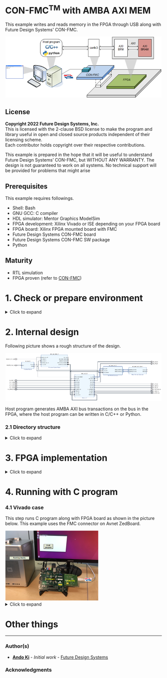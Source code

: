 # CON-FMC<sup>TM</sup> with AMBA AXI MEM
This example writes and reads memory in the FPGA through USB along with Future Design Systems' CON-FMC.

![Example structure](./doc/images/amba_axi_mem.png "Example structure")

## License
**Copyright 2022 Future Design Systems, Inc.**<br>
This is licensed with the 2-clause BSD license to make the program and library useful in open and closed source products independent of their licensing scheme.<br>
Each contributor holds copyright over their respective contributions.

This example is prepared in the hope that it will be useful to understand Future Design Systems’ CON-FMC, but WITHOUT ANY WARRANTY. The design is not guaranteed to work on all systems. No technical support will be provided for problems that might arise


## Prerequisites
This example requires followings.
* Shell: Bash
* GNU GCC: C compiler
* HDL simulator: Mentor Graphics ModelSim
* FPGA development: Xilinx Vivado or ISE depending on your FPGA board
* FPGA board: Xilinx FPGA mounted board with FMC
* Future Design Systems CON-FMC board
* Future Design Systems CON-FMC SW package
* Python

## Maturity
* RTL simulation
* FPGA proven (refer to [CON-FMC](#con_fmc))

# 1. <a name="environment"></a>Check or prepare environment

<details><summary>Click to expand</summary>

### 1.1 CON-FMC software package
This example requires CON-FMC software package.
If CON-FMC SW pkg is installed on */opt/confmc/2020.06*,
then source following script.
If not, install it that is available from <a href="https://github.com/github-fds/confmc.x86_64.linux.2020.06" target="_blank">here</a>
(The directory should reflect actual one.)

    $ source /opt/confmc/2020.06/setting.sh

### 1.2 Xilinx development package
This example requires Xilinx development package; Vivado or ISE depending on FPGA type.

#### 1.2.1 Xilinx Vivado
If Xilinx Vivado pkg is installed on */opt/Xilinx/Vivado/2018.3* or */tools/Xilinx/Vivado/2022.1*,
then source following script.

    $ source /opt/Xilinx/Vivado/2018.3/settings64.sh
    or
    $ source /tools/Xilinx/Vivado/2022.1/settings64.sh

When Avnet ZedBoard is used, License Free Version called *Vivado WebPack* will be fine, which
is now called *Vivado ML Standard Edition*.
It is available from <a href="https://www.xilinx.com/support/download.html" target="_blank">here</a>
and Xilinx account is required to get it.

#### 1.2.2 Xilinx ISE
If Xilinx ISE pkg is installed on */opt/Xilinx/14.7*,
then source following script.

    $ source /opt/Xilinx/14.7/ISE_DS/settings64.sh

### 1.3 LibUsb
The CON-FMC pkg uses LibUSB package and it can be checked as follows.

    $ ldconfig -p | grep libusb
    (standard input):	libusbmuxd.so.4 (libc6,x86-64) => /usr/lib/x86_64-linux-gnu/libusbmuxd.so.4
    (standard input):	libusb-1.0.so.0 (libc6,x86-64) => /lib/x86_64-linux-gnu/libusb-1.0.so.0
    (standard input):	libusb-1.0.so (libc6,x86-64) => /usr/lib/x86_64-linux-gnu/libusb-1.0.so

If it is not installed, install it as follows.

    $ sudo apt-get install libusb-1.0.0-dev

</details>

# 2. Internal design
Following picture shows a rough structure of the design.

![Internal structure](./doc/images/amba_axi_mem-block.png "Internal structure")

Host program generates AMBA AXI bus transactions on the bus in the FPGA, where
the host program can be written in C/C++ or Python.

### 2.1 Directory structure

<details><summary>Click to expand</summary>

```
|-- doc                 Document
|-- HowToRun.txt        Quick start
|-- hw                  HW part
|   `-- impl               Vivado implementaion project
`-- sw.native           SW project using native C/C++
    `-- test_mem           Memory testing program
```
</details>

# 3. FPGA implementation

<details><summary>Click to expand</summary>

### 3.1 Vivado case
Following steps are for ZedBoard.

  1. go to 'hw/impl/vivado.zed.lpc <br />
  2. run Vivado setup script<br />
     ```
     $ source /tools/Xilinx/Vivado/2022.1/settings64.sh
     ```
  3. run CON-FMC setup scrip<br />
     ```
     $ source /opt/Xilinx/14.7/ISE_DS/settings64.sh
     ```
  4. run 'make'<br />
     ```
     $ make
     ```
  5. run following Vivado Tcl procedure, which is defined in 'run_vivado.tcl'<br />
     ```
     syn_impl
     ```
  6. 'design_axi_mem_wrapper.bit' should be ready in the following directory
     ```
     project_design_axi_mem/project_design_axi_mem.runs/impl_1/design_axi_mem_wrapper.bit
     ```

#### 3.1.1 Notes
*BFM_AXI* should be *Version 1.1 (future-ds.com:user:bfm_axi_if:1.1)* and
must be added as a new IP through 'Setting->IP->Repository' menu.

<img src='./doc/images/IP_repository.png' width='500'>

Alternatively, use following Vivado Tcl command, which is already included in 'design_axi_mem.tcl'

```
set_property  ip_repo_paths  /opt/confmc/2020.06/hwlib/trx_axi/gen_ip/vivado.z7 [current_project]
update_ip_catalog -rebuild
```
</details>

# 4. Running with C program

### 4.1 Vivado case
This step runs C program along with FPGA board as shown in the picture below.
This example uses the FMC connector on Avnet ZedBoard.

<!-- ![Setup](./doc/images/amba_axi_mem_setup_zedboard.png width="250" "Setup ZedBoard") -->
<img src='./doc/images/amba_axi_mem_setup_zedboard.png' width='300'>

<details><summary>Click to expand</summary>

### 4.1.1 Linux

  1. make sure all connections are ready
     * board power turned off
     * connect USB-to-JTAG to the host computer
     * connect CON-FMC to the host computer
     * board power turned on
     * check CON-FMC is detected as follows
       ```
       $ lsusb
       ```
       This command should display something like below, where '04b4:00f3' is important,
       which indicates CON-FMC.
       ```
       ...
       Bus 005 Device 087: ID 04b4:00f3 Cypress Semiconductor Corp.
       ...
       ```

  2. program FPGA<a name="program-vivado"></a>
     This step requires Xilinx Vivado package. Refer to [environment](#environment).

     Invoke *Vivado Hardware Manager* and download bit-stream.
     ```
     hw/impl/vivado.zed.lpc/project_design_axi_mem/project_design_axi_mem.runs/impl_1/design_axi_mem_wrapper.bit
     ```

     Alternatively, use following script.
     1. go to 'hw/impl/vivado.zed.lpc/download'
     2. run 'make'
        ```
        $ make
        ```
        You can use Xilinx Vivado HW manager if you like.
     3. make sure that the configuration down LED lit.

  3. compile C program
     This step requires CON-FMC SW pkg. Refer to [environment](#environment).
     Make sure that CON-FMC setup has been done.<br />
     1. got to 'sw.native/test_mem'<br />
     2. run 'make'
        ```
        $ make
        ```
     3. make sure that 'test' program is ready without any errors.

  4. run the program
     This step requires CON-FMC SW pkg. Refer to [environment](#environment).
     Simply run as follows.
        ```
        $ make run
        ```
     Alternatively, run the program as follows.
     1. run 'test' with '-h' option to see options
        ```
        $ ./test -h
        ```
     2. run 'test'
        ```
        $ ./test -c 0 -m 0:0x8000 -l 3 -v 3
        ```
        * '-c 0' should reflect CON-FMC CID.
        * '-m 0:0x8000' indicates memory testing from 0x0 to 0x8000 upward.
        * '-l 3' level of memory test
        * '-v 3' level of verbosity
     3. now follow on-screen instruction

</details>

# Other things

---
### Author(s)
* **[Ando Ki](mailto:contact@future-ds.com)** - *Initial work* - <a href="http://www.future-ds.com" target="_blank">Future Design Systems</a>

### Acknowledgments

